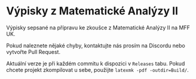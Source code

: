 # Výpisky z Matematické Analýzy II
Výpisky sepsané na přípravu ke zkoušce z Matematické Analýzy II na MFF UK.

Pokud naleznete nějaké chyby, kontaktujte nás prosím na Discordu nebo vytvořte Pull Request.

Aktuální verze je při každém commitu k dispozici v `Releases` tabu. Pokud chcete projekt zkompilovat u sebe, použijte `latexmk -pdf -outdir=Build/`.
